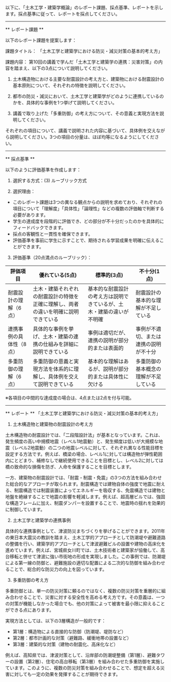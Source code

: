 以下に、「土木工学・建築学概論」のレポート課題、採点基準、レポートを示します。採点基準に従って、レポートを採点してください。

---------------------------------------
** レポート課題 **

以下のレポート課題を提案します：

課題タイトル：
「土木工学と建築学における防災・減災対策の基本的考え方」

課題内容：
第10回の講義で学んだ「土木工学と建築学の連携：災害対策」の内容を踏まえ、以下の3点について説明してください。

1. 土木構造物における主要な耐震設計の考え方と、建築物における耐震設計の基本原則について、それぞれの特徴を説明してください。

2. 都市の防災・減災において、土木工学と建築学がどのように連携しているのかを、具体的な事例を1つ挙げて説明してください。

3. 講義で取り上げた「多重防御」の考え方について、その意義と実現方法を説明してください。

それぞれの項目について、講義で説明された内容に基づいて、具体例を交えながら説明してください。3つの項目の分量は、ほぼ均等になるようにしてください。

---------------------------------------
** 採点基準 **

以下のように評価基準を作成します：

1. 選択する方式：(3) ルーブリック方式

2. 選択理由：
- このレポート課題は3つの異なる観点からの説明を求めており、それぞれの項目について「理解度」「具体性」「論理性」などの複数の評価軸で判断する必要があります。
- 学生の達成度を段階的に評価でき、どの部分が不十分だったのかを具体的にフィードバックできます。
- 採点の客観性と一貫性を確保できます。
- 評価基準を事前に学生に示すことで、期待される学習成果を明確に伝えることができます。

3. 評価基準（20点満点のルーブリック）：

| 評価項目 | 優れている(5点) | 標準的(3点) | 不十分(1点) |
|---------|----------------|-------------|------------|
| 耐震設計の理解（6点） | 土木・建築それぞれの耐震設計の特徴を正確に理解し、両者の違いを明確に説明できている | 基本的な耐震設計の考え方は説明できているが、土木・建築の違いが不明確 | 耐震設計の基本的な理解が不足している |
| 連携事例の具体性（8点） | 具体的な事例を挙げ、土木・建築の連携の仕組みを詳細に説明できている | 事例は適切だが、連携の説明が部分的または表面的 | 事例が不適切、または連携の説明が不十分 |
| 多重防御の理解（6点） | 多重防御の意義と実現方法を体系的に理解し、具体例を交えて説明できている | 基本的な理解はあるが、説明が部分的または具体性に欠ける | 多重防御の基本概念の理解が不足している |

※各項目の中間的な達成度の場合は、4点または2点を付与可能。

---------------------------------------
** レポート **
「土木工学と建築学における防災・減災対策の基本的考え方」

1. 土木構造物と建築物の耐震設計の考え方

土木構造物の耐震設計では、「二段階設計法」が基本となっています。これは、発生頻度の高い中規模地震（レベル1地震動）と、発生頻度は低いが大規模な地震（レベル2地震動）の二つの地震レベルに対して、それぞれ異なる性能目標を設定する方法です。例えば、橋梁の場合、レベル1に対しては構造物が弾性範囲内にとどまり、補修なしで継続使用できることを目標とし、レベル2に対しては橋の致命的な損傷を防ぎ、人命を保護することを目標とします。

一方、建築物の耐震設計では、「耐震・制震・免震」の3つの方法を組み合わせた総合的なアプローチが取られます。耐震構造では建物自体の強度で地震に耐える、制震構造では制震装置によってエネルギーを吸収する、免震構造では建物と地盤を絶縁することで地震の影響を軽減します。例えば、超高層ビルでは、強固な構造フレームに加え、制震ダンパーを設置することで、地震時の揺れを効果的に制御しています。

2. 土木工学と建築学の連携事例

具体的な連携事例として、津波防災まちづくりを挙げることができます。2011年の東日本大震災の教訓を踏まえ、土木工学的アプローチとして防潮堤や避難道路の整備を行い、建築学的アプローチとして津波避難ビルの設置や建物の高床化を進めています。例えば、宮城県女川町では、土木技術者と建築家が協働して、高台移転と併せて津波に強い市街地の形成を実現しました。この事例では、防潮堤による第一線の防御と、避難施設の適切な配置による二次的な防御を組み合わせることで、総合的な防災力の向上を図っています。

3. 多重防御の考え方

多重防御とは、単一の防災対策に頼るのではなく、複数の防災対策を重層的に組み合わせることで、災害に対する安全性を高める考え方です。その意義は、一つの対策が機能しなかった場合でも、他の対策によって被害を最小限に抑えることができる点にあります。

実現方法としては、以下の3層構造が一般的です：
- 第1層：構造物による直接的な防御（防潮堤、堤防など）
- 第2層：都市計画的な対策（避難路、緩衝地帯の設置など）
- 第3層：建築的な対策（建物の耐震化、高床化など）

例えば、高知県では、津波対策として、沿岸部の防潮堤整備（第1層）、避難タワーの設置（第2層）、住宅の高台移転（第3層）を組み合わせた多重防御を実施しています。このように、複数の防災対策を組み合わせることで、想定を超える災害に対しても一定の効果を発揮することが期待できます。

